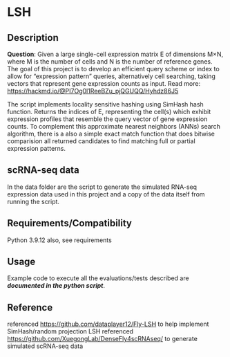 # LSH

## Description
**Question**: Given a large single-cell expression matrix E of dimensions M×N, where M is the number of cells and N is the number of reference genes. The goal of this project is to develop an efficient query scheme or index to allow for “expression pattern” queries, alternatively cell searching, taking vectors that represent gene expression counts as input. Read more: https://hackmd.io/@PI7Og0l1ReeBZu_pjQGUQQ/Hyhdz86J5


The script implements locality sensitive hashing using SimHash hash function. Returns the indices of E, representing the cell(s) which exhibit expression profiles that resemble the query vector of gene expression counts. To complement this approximate nearest neighbors (ANNs) search algorithm, there is a also a simple exact match function that does bitwise comparision all returned candidates to find matching full or partial expression patterns.

## scRNA-seq data
In the data folder are the script to generate the simulated RNA-seq expression data used in this project and a copy of the data itself from running the script.

## Requirements/Compatibility
Python 3.9.12
also, see requirements

## Usage
Example code to execute all the evaluations/tests described are ***documented in the python script***.


## Reference
referenced https://github.com/dataplayer12/Fly-LSH to help implement SimHash/random projection LSH
referenced https://github.com/XuegongLab/DenseFly4scRNAseq/ to generate simulated scRNA-seq data

